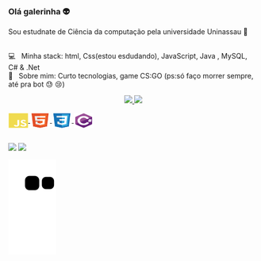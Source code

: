 ### Olá galerinha 👽
Sou estudnate de Ciência da computação pela universidade Uninassau 😬

 <br/> :computer: &nbsp; Minha stack: html, Css(estou esdudando), JavaScript, Java , MySQL, C#  & .Net
 <br/> 💬  &nbsp; Sobre mim: Curto tecnologias, game CS:GO (ps:só faço morrer sempre, até pra bot 😓 :cry:)
 
 <div align="center">
  <a href="https://github.com/Gilberto-Martins">
  <img height="175em" src="https://github-readme-stats.vercel.app/api?username=Gilberto-Martins&show_icons=true&theme=dracula&include_all_commits=true&count_private=true"/>
  <img height="175em" src="https://github-readme-stats.vercel.app/api/top-langs/?username=Gilberto-Martins&layout=compact&langs_count=7&theme=dracula"/>
</div>

 <div style="display: inline_block"><br>
  <img align="center" alt="GM-Js" height="30" width="40" src="https://raw.githubusercontent.com/devicons/devicon/master/icons/javascript/javascript-plain.svg">
  <img align="center" alt="GM-HTML" height="30" width="40" src="https://raw.githubusercontent.com/devicons/devicon/master/icons/html5/html5-original.svg">
  <img align="center" alt="GM-CSS" height="30" width="40" src="https://raw.githubusercontent.com/devicons/devicon/master/icons/css3/css3-original.svg">
  <img align="center" alt="GM-Csharp" height="30" width="40" src="https://raw.githubusercontent.com/devicons/devicon/master/icons/csharp/csharp-original.svg">
</div>
 
 ## 
 
 <div>
  <a href = "mailto:gilbertomartins643@gmail.com"><img src="https://img.shields.io/badge/-Gmail-%23333?style=for-the-badge&logo=gmail&logoColor=white" target="_blank"></a>
  <a href="https://www.linkedin.com/in/rafaella-ballerini-45875016a" target="_blank"><img src="https://img.shields.io/badge/-LinkedIn-%230077B5?style=for-the-badge&logo=linkedin&logoColor=white" target="_blank"></a> 
  
   ![Snake animation](https://github.com/Gilberto-Martins/Gilberto-Martins/blob/output/github-contribution-grid-snake.svg)
  
 </div>
